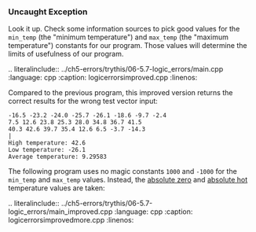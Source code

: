 ### Uncaught Exception

Look it up. 
Check some information sources to pick good values for the `min_temp` 
(the "minimum temperature") and `max_temp` (the "maximum temperature") constants for our program. 
Those values will determine the limits of usefulness of our program.

.. literalinclude:: ../ch5-errors/trythis/06-5.7-logic_errors/main.cpp
   :language: cpp
   :caption: logicerrorsimproved.cpp
   :linenos:


Compared to the previous program, this improved version returns the correct results for the
wrong test vector input:

``` 
-16.5 -23.2 -24.0 -25.7 -26.1 -18.6 -9.7 -2.4 
7.5 12.6 23.8 25.3 28.0 34.8 36.7 41.5
40.3 42.6 39.7 35.4 12.6 6.5 -3.7 -14.3
|
High temperature: 42.6
Low temperature: -26.1
Average temperature: 9.29583
```

The following program uses no magic constants `1000` and `-1000` for the 
`min_temp` and `max_temp` values. 
Instead, the [absolute zero](https://en.wikipedia.org/wiki/Absolute_zero) and 
[absolute hot](https://en.wikipedia.org/wiki/Absolute_hot) temperature values are taken:

.. literalinclude:: ../ch5-errors/trythis/06-5.7-logic_errors/main_improved.cpp
   :language: cpp
   :caption: logicerrorsimprovedmore.cpp
   :linenos: